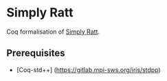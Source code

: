 # Simply Ratt

Coq formalisation of [Simply Ratt](https://arxiv.org/abs/1903.05879).

## Prerequisites

- [Coq-std++] (https://gitlab.mpi-sws.org/iris/stdpp)

